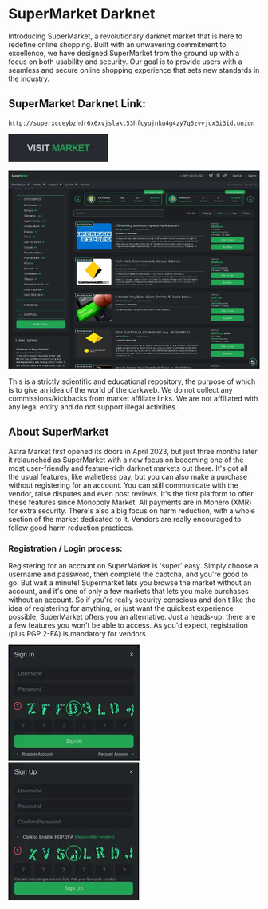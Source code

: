 # SuperMarket Darknet
Introducing SuperMarket, a revolutionary darknet market that is here to redefine online shopping. Built with an unwavering commitment to excellence, we have designed SuperMarket from the ground up with a focus on both usability and security. Our goal is to provide users with a seamless and secure online shopping experience that sets new standards in the industry.

## SuperMarket Darknet Link:

```sh
http://superxcceybzhdr6x6xvjslakt53hfcyujnku4g4zy7q6zvvjux3i3id.onion
```
[<img src="/assets/visit-market.webp" width="200">](http://superxcceybzhdr6x6xvjslakt53hfcyujnku4g4zy7q6zvvjux3i3id.onion/)

<a href="http://superxcceybzhdr6x6xvjslakt53hfcyujnku4g4zy7q6zvvjux3i3id.onion"><img src="/assets/supermarket-preview.webp" alt="image" style="max-width: 100%;"><a>

This is a strictly scientific and educational repository, the purpose of which is to give an idea of the world of the darkweb. We do not collect any commissions/kickbacks from market affiliate links. We are not affiliated with any legal entity and do not support illegal activities.

## About SuperMarket
Astra Market first opened its doors in April 2023, but just three months later it relaunched as SuperMarket with a new focus on becoming one of the most user-friendly and feature-rich darknet markets out there. It's got all the usual features, like walletless pay, but you can also make a purchase without registering for an account. You can still communicate with the vendor, raise disputes and even post reviews. It's the first platform to offer these features since Monopoly Market. All payments are in Monero (XMR) for extra security. There's also a big focus on harm reduction, with a whole section of the market dedicated to it. Vendors are really encouraged to follow good harm reduction practices.

### Registration / Login process:

Registering for an account on SuperMarket is 'super' easy. Simply choose a username and password, then complete the captcha, and you're good to go.
But wait a minute! Supermarket lets you browse the market without an account, and it's one of only a few markets that lets you make purchases without an account. So if you're really security conscious and don't like the idea of registering for anything, or just want the quickest experience possible, SuperMarket offers you an alternative. Just a heads-up: there are a few features you won't be able to access. As you'd expect, registration (plus PGP 2-FA) is mandatory for vendors.

<a href="http://superxcceybzhdr6x6xvjslakt53hfcyujnku4g4zy7q6zvvjux3i3id.onion"><img src="/assets/supermarket-login.webp" alt="image" style="max-width: 100%;"><a>  <a href="http://superxcceybzhdr6x6xvjslakt53hfcyujnku4g4zy7q6zvvjux3i3id.onion"><img src="/assets/supermarket-register.webp" alt="image" style="max-width: 100%;"><a>